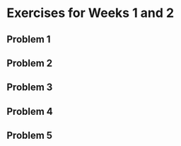 # Exercises for Weeks 1 and 2

## Problem 1



## Problem 2



## Problem 3



## Problem 4



## Problem 5

